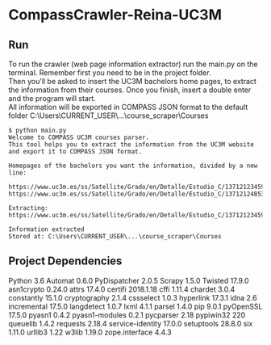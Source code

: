 # CompassCrawler-Reina-UC3M
## Run
To run the crawler (web page information extractor) run the main.py on the terminal. Remember first you need to be in the project folder.  
Then you'll be asked to insert the UC3M bachelors home pages, to extract the information from their courses. Once you finish,
insert a double enter and the program will start.  
All information will be exported in COMPASS JSON format to the default folder C:\Users\CURRENT_USER\\...\course_scraper\Courses

~~~~
$ python main.py
Welcome to COMPASS UC3M courses parser.
This tool helps you to extract the information from the UC3M website and export it to COMPASS JSON format.

Homepages of the bachelors you want the information, divided by a new line:

https://www.uc3m.es/ss/Satellite/Grado/en/Detalle/Estudio_C/1371212345976/1371212987094/Bachelor_s_Degree_in_Telecommunication_Technologies_Engineering
https://www.uc3m.es/ss/Satellite/Grado/en/Detalle/Estudio_C/1371212485394/1371212987094/Bachelor_s_Degree_in_Communication_System_Engineering

Extracting: https://www.uc3m.es/ss/Satellite/Grado/en/Detalle/Estudio_C/1371212345976/1371212987094/Bachelor_s_Degree_in_Telecommunication_Technologies_Engineering

Information extracted
Stored at: C:\Users\CURRENT_USER\...\course_scraper\Courses
~~~~

## Project Dependencies
Python 3.6
Automat	0.6.0
PyDispatcher	2.0.5
Scrapy	1.5.0
Twisted	17.9.0
asn1crypto	0.24.0
attrs	17.4.0
certifi	2018.1.18
cffi	1.11.4
chardet	3.0.4
constantly	15.1.0
cryptography	2.1.4
cssselect	1.0.3
hyperlink	17.3.1
idna	2.6
incremental	17.5.0
langdetect	1.0.7
lxml	4.1.1
parsel	1.4.0
pip	9.0.1
pyOpenSSL	17.5.0
pyasn1	0.4.2
pyasn1-modules	0.2.1
pycparser	2.18
pypiwin32	220
queuelib	1.4.2
requests	2.18.4
service-identity	17.0.0
setuptools	28.8.0
six	1.11.0
urllib3	1.22
w3lib	1.19.0
zope.interface	4.4.3
